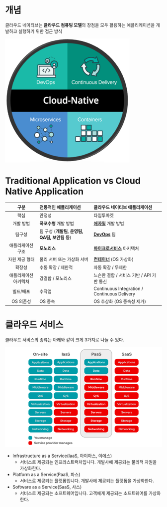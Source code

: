 개념
=====
클라우드 네이티브는 **클라우드 컴퓨팅 모델**의 장점을 모두 활용하는 애플리케이션을 개발하고 실행하기 위한 접근 방식
  
<img title="cloud-native" src="./images/cloud-native.png" alt="cloud-native" width="400px">

Traditional Application vs Cloud Native Application
=====

구분 | 전통적인 애플리케이션 | 클라우드 네이티브 애플리케이션 |
:---:|:---|:---|
핵심 | 안정성 | 타임투마켓 |
개발 방법 | **폭포수형** 개발 방법 | [**애자일**](./애자일.md) 개발 방법 |
팀구성 | 팀 구성 (**개발팀, 운영팀, QA팀, 보안팀 등**) | [**DevOps**](./데브옵스.md) 팀 |
애플리케이션 구조 | **모노리스** | [**마이크로서비스**](./마이크로서비스.md) 아키텍처 |
자원 제공 형태 | 물리 서버 또는 가상화 서버 | [**컨테이너**](./도커.md) (OS 가상화) |
확장성 | 수동 확장 / 제한적 | 자동 확장 / 무제한 |
애플리케이션 아키텍처 | 강결합 / 모노리스 | 느슨한 결합 / 서비스 기반 / API 기반 통신 |
빌드/배포 | 수작업 | Continuous Integration / Continuous Delivery |
OS 의존성 | OS 종속 | OS 추상화 (OS 종속성 제거) |

클라우드 서비스
=====
클라우드 서비스의 종류는 아래와 같이 크게 3가지로 나눌 수 있다.
  
<img title="cloud-native" src="./images/iaas-paas-saas.png" alt="cloud-service" width="800px">

   - Infrastructure as a Service(IaaS, 아이아스, 이에스)
      - 서비스로 제공되는 인프라스트럭처입니다. 개발사에 제공되는 물리적 자원을 가상화한다.
   - Platform as a Service(PaaS, 파스)
      - 서비스로 제공되는 플랫폼입니다. 개발사에 제공되는 플랫폼을 가상화한다.
   - Software as a Service(SaaS, 사스)
     - 서비스로 제공되는 소프트웨어입니다. 고객에게 제공되는 소프트웨어를 가상화한다.
